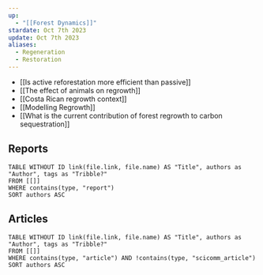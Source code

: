 ```yaml
---
up:
  - "[[Forest Dynamics]]"
stardate: Oct 7th 2023
update: Oct 7th 2023
aliases:
  - Regeneration
  - Restoration
---
```


- [[Is active reforestation more efficient than passive]]
- [[The effect of animals on regrowth]]
- [[Costa Rican regrowth context]]
- [[Modelling Regrowth]]
- [[What is the current contribution of forest regrowth to carbon sequestration]]


## Reports
```dataview
TABLE WITHOUT ID link(file.link, file.name) AS "Title", authors as "Author", tags as "Tribble?"
FROM [[]]
WHERE contains(type, "report")
SORT authors ASC
```

## Articles
```dataview
TABLE WITHOUT ID link(file.link, file.name) AS "Title", authors as "Author", tags as "Tribble?"
FROM [[]]
WHERE contains(type, "article") AND !contains(type, "scicomm_article")
SORT authors ASC
```
